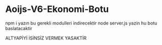 # Aoijs-V6-Ekonomi-Botu
npm i yazın bu gerekli modulleri indirecektir
node server.js yazin hu botu baslatacaktir

ALTYAPİYİ İSİNSİZ VERMEK YASAKTİR
